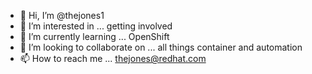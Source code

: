 - 👋 Hi, I’m @thejones1
- 👀 I’m interested in ... getting involved
- 🌱 I’m currently learning ... OpenShift
- 💞️ I’m looking to collaborate on ... all things container and automation
- 📫 How to reach me ... thejones@redhat.com

<!---
thejones1/thejones1 is a ✨ special ✨ repository because its `README.md` (this file) appears on your GitHub profile.
You can click the Preview link to take a look at your changes.
--->
